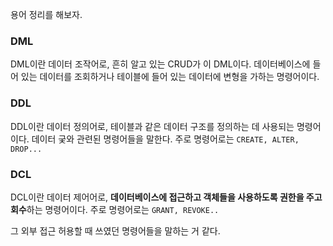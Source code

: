 용어 정리를 해보자.

### DML 

DML이란 데이터 조작어로, 흔히 알고 있는 CRUD가 이 DML이다. 
데이터베이스에 들어 있는 데이터를 조회하거나 테이블에 들어 있는 데이터에 변형을 가하는 명령어이다.

### DDL

DDL이란 데이터 정의어로, 테이블과 같은 데이터 구조를 정의하는 데 사용되는 명령어이다.
데이터 궂와 관련된 명령어들을 말한다. 주로 명령어로는 `CREATE, ALTER, DROP...`

### DCL

DCL이란 데이터 제어어로, **데이터베이스에 접근하고 객체들을 사용하도록 권한을 주고 회수**하는 명령어이다.
주로 명령어로는 `GRANT, REVOKE..` 

그 외부 접근 허용할 때 쓰였던 명령어들을 말하는 거 같다.